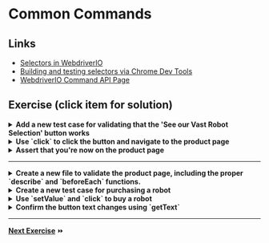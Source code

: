 # Common Commands 

## Links

- [Selectors in WebdriverIO](http://webdriver.io/guide/usage/selectors.html)
- [Building and testing selectors via Chrome Dev Tools](http://yizeng.me/2014/03/23/evaluate-and-validate-xpath-css-selectors-in-chrome-developer-tools/)
- [WebdriverIO Command API Page](http://webdriver.io/api.html)

## Exercise (click item for solution)

<details>
  <summary><b>Add a new test case for validating that the 'See our Vast Robot Selection' button works</b></summary>

```js
it('should have a product page call-to-action', function () {

})
```
</details>

<details>
  <summary><b>Use `click` to click the button and navigate to the product page</b></summary>

```js
it('should have a product page call-to-action', function () {
    browser.click('a=See our Vast Robot Selection');
})
```
</details>

<details>
  <summary><b>Assert that you're now on the product page</b></summary>

```js
var url = browser.getUrl();

expect(url).to.contain('product-page.html');
```
</details>

---

<details>
  <summary><b>Create a new file to validate the product page, including the proper `describe` and `beforeEach` functions.</b></summary>

```js
var expect = require('chai').expect;

describe('Product Page', function () {
    beforeEach(function () {
        browser.url('product-page.html');
    })
})
```
</details>

<details>
  <summary><b>Create a new test case for purchasing a robot</b></summary>

```js 
it('should allow you to purchase a robot', function () {

})
```
</details>

<details>
  <summary><b>Use `setValue` and `click` to buy a robot</b></summary>

```js
it('should allow you to purchase a robot', function () {
    browser.setValue('#qty', '5');

    browser.click('#buyNowButton');
})
```
</details>
 
<details>
  <summary><b>Confirm the button text changes using `getText`</b></summary>

```js
var buttonText = browser.getText('#buyNowButton');
expect(buttonText).to.equal('Purchasing...');
```
</details>

---

**[Next Exercise](./4-utilities.md)** :fast_forward: